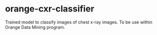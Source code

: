 # orange-cxr-classifier
Trained model to classify images of chest x-ray images. To be use within Orange Data Mining program.
